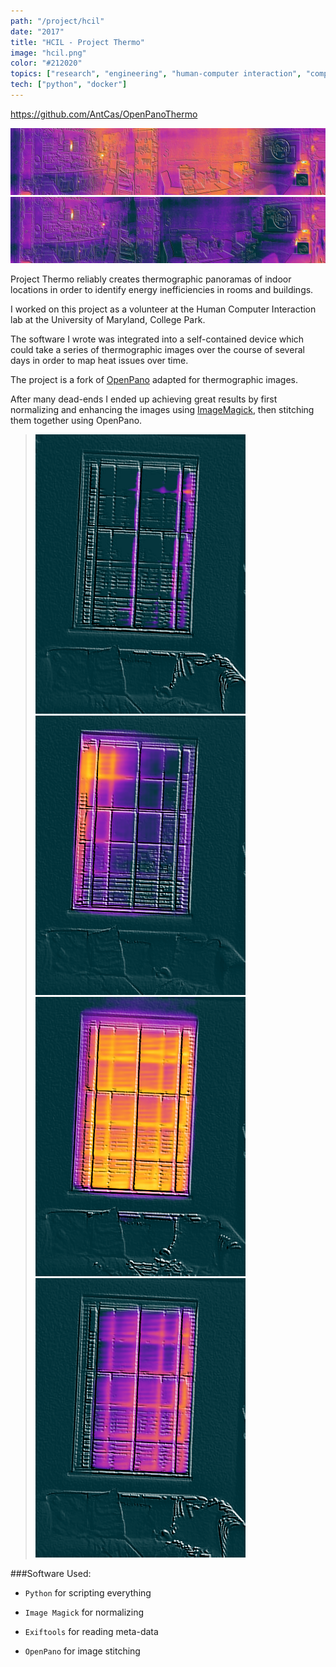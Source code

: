 ```yaml
---
path: "/project/hcil"
date: "2017"
title: "HCIL - Project Thermo"
image: "hcil.png"
color: "#212020"
topics: ["research", "engineering", "human-computer interaction", "computer vision"]
tech: ["python", "docker"]
---
```

https://github.com/AntCas/OpenPanoThermo

![alt text](/images/hcil/thermo.jpg "un-normalized thermographic panorama")
![alt text](/images/hcil/thermo-normalized.jpg "normalized thermographic panorama")

Project Thermo reliably creates thermographic panoramas of indoor locations in order to identify energy inefficiencies in rooms and buildings.

I worked on this project as a volunteer at the Human Computer Interaction lab at the University of Maryland, College Park.

The software I wrote was integrated into a self-contained device which could take a series of thermographic images over the course of several days in order to map heat issues over time.

The project is a fork of [OpenPano](https://github.com/ppwwyyxx/OpenPano) adapted for thermographic images.

After many dead-ends I ended up achieving great results by first normalizing and enhancing the images using [ImageMagick](https://www.imagemagick.org/script/index.php), then stitching them together using OpenPano.

> ![alt text](/images/hcil/window0.png "thermographic image of a window")
> ![alt text](/images/hcil/window1.png "thermographic image of a window")
> ![alt text](/images/hcil/window2.png "thermographic image of a window")
> ![alt text](/images/hcil/window3.png "thermographic image of a window")

###Software Used:
* `Python` for scripting everything

* `Image Magick` for normalizing

* `Exiftools` for reading meta-data

* `OpenPano` for image stitching
